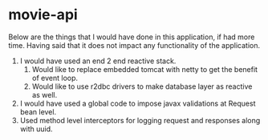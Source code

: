 # movie-api

Below are the things that I would have done in this application, if had more time. Having said that it does not impact any functionality of the application.
1. I would have used an end 2 end reactive stack. 
   1. Would like to replace embedded tomcat with netty to get the benefit of event loop.
   2. Would like to use r2dbc drivers to make database layer as reactive as well.
2. I would have used a global code to impose javax validations at Request bean level.
3. Used method level interceptors for logging request and responses along with uuid. 
